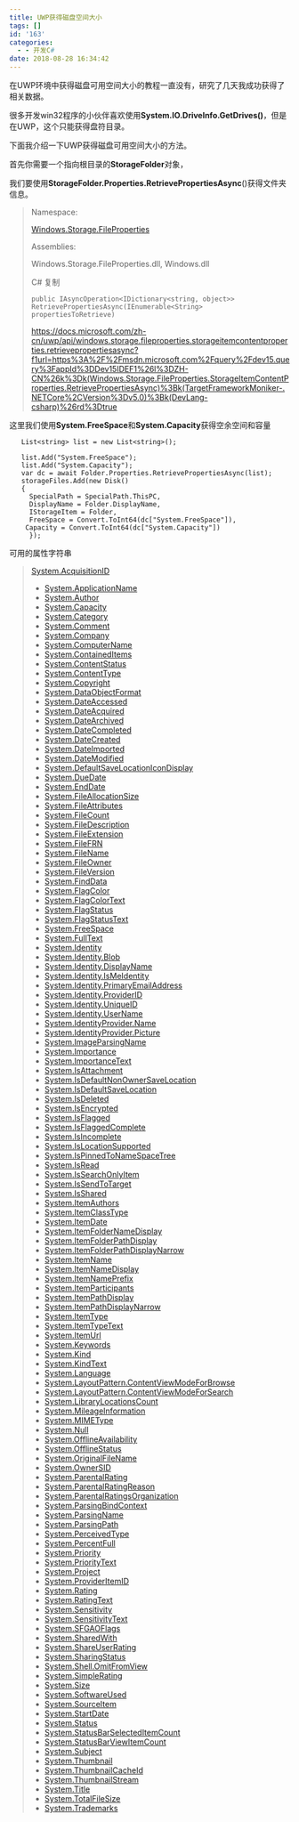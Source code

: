 ```yaml
---
title: UWP获得磁盘空间大小
tags: []
id: '163'
categories:
  - - 开发C#
date: 2018-08-28 16:34:42
---
```


在UWP环境中获得磁盘可用空间大小的教程一直没有，研究了几天我成功获得了相关数据。

很多开发win32程序的小伙伴喜欢使用**System.IO.DriveInfo.GetDrives()**，但是在UWP，这个只能获得盘符目录。

下面我介绍一下UWP获得磁盘可用空间大小的方法。

首先你需要一个指向根目录的**StorageFolder**对象，

我们要使用**StorageFolder.Properties.RetrievePropertiesAsync**()获得文件夹信息。

> Namespace:
> 
> [Windows.Storage.FileProperties](https://docs.microsoft.com/zh-cn/uwp/api/windows.storage.fileproperties)
> 
> Assemblies:
> 
> Windows.Storage.FileProperties.dll, Windows.dll
> 
>   
> 
>   
> 
>   
> 
> C# 复制
> 
> ```
> public IAsyncOperation<IDictionary<string, object>> RetrievePropertiesAsync(IEnumerable<String> propertiesToRetrieve)
> ```
> 
>   
> 
> https://docs.microsoft.com/zh-cn/uwp/api/windows.storage.fileproperties.storageitemcontentproperties.retrievepropertiesasync?f1url=https%3A%2F%2Fmsdn.microsoft.com%2Fquery%2Fdev15.query%3FappId%3DDev15IDEF1%26l%3DZH-CN%26k%3Dk(Windows.Storage.FileProperties.StorageItemContentProperties.RetrievePropertiesAsync)%3Bk(TargetFrameworkMoniker-.NETCore%2CVersion%3Dv5.0)%3Bk(DevLang-csharp)%26rd%3Dtrue

这里我们使用**System.FreeSpace**和**System.Capacity**获得空余空间和容量

```
   List<string> list = new List<string>();
                    
   list.Add("System.FreeSpace");
   list.Add("System.Capacity");
   var dc = await Folder.Properties.RetrievePropertiesAsync(list);
   storageFiles.Add(new Disk()
   {
     SpecialPath = SpecialPath.ThisPC,
     DisplayName = Folder.DisplayName,
     IStorageItem = Folder,
     FreeSpace = Convert.ToInt64(dc["System.FreeSpace"]),
    Capacity = Convert.ToInt64(dc["System.Capacity"])
     });

```

可用的属性字符串

> [System.AcquisitionID](https://msdn.microsoft.com/en-us/library/bb760648)
> 
> *   [System.ApplicationName](https://msdn.microsoft.com/en-us/library/bb760650)
> *   [System.Author](https://msdn.microsoft.com/en-us/library/bb760652)
> *   [System.Capacity](https://msdn.microsoft.com/en-us/library/bb760654)
> *   [System.Category](https://msdn.microsoft.com/en-us/library/bb760656)
> *   [System.Comment](https://msdn.microsoft.com/en-us/library/bb760658)
> *   [System.Company](https://msdn.microsoft.com/en-us/library/bb760660)
> *   [System.ComputerName](https://msdn.microsoft.com/en-us/library/bb760662)
> *   [System.ContainedItems](https://msdn.microsoft.com/en-us/library/bb760664)
> *   [System.ContentStatus](https://msdn.microsoft.com/en-us/library/bb760667)
> *   [System.ContentType](https://msdn.microsoft.com/en-us/library/bb760669)
> *   [System.Copyright](https://msdn.microsoft.com/en-us/library/bb760671)
> *   [System.DataObjectFormat](https://msdn.microsoft.com/en-us/library/jj553585)
> *   [System.DateAccessed](https://msdn.microsoft.com/en-us/library/bb760673)
> *   [System.DateAcquired](https://msdn.microsoft.com/en-us/library/bb760675)
> *   [System.DateArchived](https://msdn.microsoft.com/en-us/library/bb760677)
> *   [System.DateCompleted](https://msdn.microsoft.com/en-us/library/bb760679)
> *   [System.DateCreated](https://msdn.microsoft.com/en-us/library/bb760681)
> *   [System.DateImported](https://msdn.microsoft.com/en-us/library/bb760683)
> *   [System.DateModified](https://msdn.microsoft.com/en-us/library/bb760685)
> *   [System.DefaultSaveLocationIconDisplay](https://msdn.microsoft.com/en-us/library/jj553586)
> *   [System.DueDate](https://msdn.microsoft.com/en-us/library/bb760687)
> *   [System.EndDate](https://msdn.microsoft.com/en-us/library/bb760689)
> *   [System.FileAllocationSize](https://msdn.microsoft.com/en-us/library/bb760691)
> *   [System.FileAttributes](https://msdn.microsoft.com/en-us/library/bb760693)
> *   [System.FileCount](https://msdn.microsoft.com/en-us/library/bb760695)
> *   [System.FileDescription](https://msdn.microsoft.com/en-us/library/bb760697)
> *   [System.FileExtension](https://msdn.microsoft.com/en-us/library/bb760699)
> *   [System.FileFRN](https://msdn.microsoft.com/en-us/library/bb760701)
> *   [System.FileName](https://msdn.microsoft.com/en-us/library/bb760703)
> *   [System.FileOwner](https://msdn.microsoft.com/en-us/library/bb760705)
> *   [System.FileVersion](https://msdn.microsoft.com/en-us/library/bb760707)
> *   [System.FindData](https://msdn.microsoft.com/en-us/library/bb760709)
> *   [System.FlagColor](https://msdn.microsoft.com/en-us/library/bb760711)
> *   [System.FlagColorText](https://msdn.microsoft.com/en-us/library/bb760713)
> *   [System.FlagStatus](https://msdn.microsoft.com/en-us/library/bb760715)
> *   [System.FlagStatusText](https://msdn.microsoft.com/en-us/library/bb760717)
> *   [System.FreeSpace](https://msdn.microsoft.com/en-us/library/bb760719)
> *   [System.FullText](https://msdn.microsoft.com/en-us/library/dd391649)
> *   [System.Identity](https://msdn.microsoft.com/en-us/library/bb760721)
> *   [System.Identity.Blob](https://msdn.microsoft.com/en-us/library/dd391652)
> *   [System.Identity.DisplayName](https://msdn.microsoft.com/en-us/library/dd391653)
> *   [System.Identity.IsMeIdentity](https://msdn.microsoft.com/en-us/library/dd391654)
> *   [System.Identity.PrimaryEmailAddress](https://msdn.microsoft.com/en-us/library/dd391655)
> *   [System.Identity.ProviderID](https://msdn.microsoft.com/en-us/library/dd391656)
> *   [System.Identity.UniqueID](https://msdn.microsoft.com/en-us/library/dd391657)
> *   [System.Identity.UserName](https://msdn.microsoft.com/en-us/library/dd391658)
> *   [System.IdentityProvider.Name](https://msdn.microsoft.com/en-us/library/dd391650)
> *   [System.IdentityProvider.Picture](https://msdn.microsoft.com/en-us/library/dd391651)
> *   [System.ImageParsingName](https://msdn.microsoft.com/en-us/library/dd391659)
> *   [System.Importance](https://msdn.microsoft.com/en-us/library/bb760723)
> *   [System.ImportanceText](https://msdn.microsoft.com/en-us/library/bb760725)
> *   [System.IsAttachment](https://msdn.microsoft.com/en-us/library/bb760727)
> *   [System.IsDefaultNonOwnerSaveLocation](https://msdn.microsoft.com/en-us/library/dd391660)
> *   [System.IsDefaultSaveLocation](https://msdn.microsoft.com/en-us/library/dd391661)
> *   [System.IsDeleted](https://msdn.microsoft.com/en-us/library/bb760729)
> *   [System.IsEncrypted](https://msdn.microsoft.com/en-us/library/cc184966)
> *   [System.IsFlagged](https://msdn.microsoft.com/en-us/library/bb760731)
> *   [System.IsFlaggedComplete](https://msdn.microsoft.com/en-us/library/bb760733)
> *   [System.IsIncomplete](https://msdn.microsoft.com/en-us/library/bb760735)
> *   [System.IsLocationSupported](https://msdn.microsoft.com/en-us/library/dd562035)
> *   [System.IsPinnedToNameSpaceTree](https://msdn.microsoft.com/en-us/library/dd391662)
> *   [System.IsRead](https://msdn.microsoft.com/en-us/library/bb760737)
> *   [System.IsSearchOnlyItem](https://msdn.microsoft.com/en-us/library/dd391663)
> *   [System.IsSendToTarget](https://msdn.microsoft.com/en-us/library/bb760739)
> *   [System.IsShared](https://msdn.microsoft.com/en-us/library/bb760741)
> *   [System.ItemAuthors](https://msdn.microsoft.com/en-us/library/bb760743)
> *   [System.ItemClassType](https://msdn.microsoft.com/en-us/library/dd391664)
> *   [System.ItemDate](https://msdn.microsoft.com/en-us/library/bb760745)
> *   [System.ItemFolderNameDisplay](https://msdn.microsoft.com/en-us/library/bb760747)
> *   [System.ItemFolderPathDisplay](https://msdn.microsoft.com/en-us/library/bb760764)
> *   [System.ItemFolderPathDisplayNarrow](https://msdn.microsoft.com/en-us/library/bb760766)
> *   [System.ItemName](https://msdn.microsoft.com/en-us/library/bb760768)
> *   [System.ItemNameDisplay](https://msdn.microsoft.com/en-us/library/bb760770)
> *   [System.ItemNamePrefix](https://msdn.microsoft.com/en-us/library/bb760772)
> *   [System.ItemParticipants](https://msdn.microsoft.com/en-us/library/bb760774)
> *   [System.ItemPathDisplay](https://msdn.microsoft.com/en-us/library/bb760776)
> *   [System.ItemPathDisplayNarrow](https://msdn.microsoft.com/en-us/library/bb760779)
> *   [System.ItemType](https://msdn.microsoft.com/en-us/library/bb760781)
> *   [System.ItemTypeText](https://msdn.microsoft.com/en-us/library/bb760783)
> *   [System.ItemUrl](https://msdn.microsoft.com/en-us/library/bb760785)
> *   [System.Keywords](https://msdn.microsoft.com/en-us/library/bb787519)
> *   [System.Kind](https://msdn.microsoft.com/en-us/library/bb787521)
> *   [System.KindText](https://msdn.microsoft.com/en-us/library/bb787523)
> *   [System.Language](https://msdn.microsoft.com/en-us/library/bb787525)
> *   [System.LayoutPattern.ContentViewModeForBrowse](https://msdn.microsoft.com/en-us/library/dd391667)
> *   [System.LayoutPattern.ContentViewModeForSearch](https://msdn.microsoft.com/en-us/library/dd391668)
> *   [System.LibraryLocationsCount](https://msdn.microsoft.com/en-us/library/jj553597)
> *   [System.MileageInformation](https://msdn.microsoft.com/en-us/library/bb787526)
> *   [System.MIMEType](https://msdn.microsoft.com/en-us/library/bb787528)
> *   [System.Null](https://msdn.microsoft.com/en-us/library/bb787530)
> *   [System.OfflineAvailability](https://msdn.microsoft.com/en-us/library/bb787532)
> *   [System.OfflineStatus](https://msdn.microsoft.com/en-us/library/bb787534)
> *   [System.OriginalFileName](https://msdn.microsoft.com/en-us/library/bb787536)
> *   [System.OwnerSID](https://msdn.microsoft.com/en-us/library/dd391669)
> *   [System.ParentalRating](https://msdn.microsoft.com/en-us/library/bb787538)
> *   [System.ParentalRatingReason](https://msdn.microsoft.com/en-us/library/bb787540)
> *   [System.ParentalRatingsOrganization](https://msdn.microsoft.com/en-us/library/bb787542)
> *   [System.ParsingBindContext](https://msdn.microsoft.com/en-us/library/bb787544)
> *   [System.ParsingName](https://msdn.microsoft.com/en-us/library/bb787546)
> *   [System.ParsingPath](https://msdn.microsoft.com/en-us/library/bb787547)
> *   [System.PerceivedType](https://msdn.microsoft.com/en-us/library/bb787548)
> *   [System.PercentFull](https://msdn.microsoft.com/en-us/library/bb787549)
> *   [System.Priority](https://msdn.microsoft.com/en-us/library/bb787550)
> *   [System.PriorityText](https://msdn.microsoft.com/en-us/library/bb787551)
> *   [System.Project](https://msdn.microsoft.com/en-us/library/bb787552)
> *   [System.ProviderItemID](https://msdn.microsoft.com/en-us/library/bb787553)
> *   [System.Rating](https://msdn.microsoft.com/en-us/library/bb787554)
> *   [System.RatingText](https://msdn.microsoft.com/en-us/library/bb787556)
> *   [System.Sensitivity](https://msdn.microsoft.com/en-us/library/bb787557)
> *   [System.SensitivityText](https://msdn.microsoft.com/en-us/library/bb787558)
> *   [System.SFGAOFlags](https://msdn.microsoft.com/en-us/library/bb787559)
> *   [System.SharedWith](https://msdn.microsoft.com/en-us/library/bb787560)
> *   [System.ShareUserRating](https://msdn.microsoft.com/en-us/library/bb787561)
> *   [System.SharingStatus](https://msdn.microsoft.com/en-us/library/dd391670)
> *   [System.Shell.OmitFromView](https://msdn.microsoft.com/en-us/library/bb787562)
> *   [System.SimpleRating](https://msdn.microsoft.com/en-us/library/bb787564)
> *   [System.Size](https://msdn.microsoft.com/en-us/library/bb787566)
> *   [System.SoftwareUsed](https://msdn.microsoft.com/en-us/library/bb787568)
> *   [System.SourceItem](https://msdn.microsoft.com/en-us/library/bb787570)
> *   [System.StartDate](https://msdn.microsoft.com/en-us/library/bb787572)
> *   [System.Status](https://msdn.microsoft.com/en-us/library/bb787574)
> *   [System.StatusBarSelectedItemCount](https://msdn.microsoft.com/en-us/library/jj553599)
> *   [System.StatusBarViewItemCount](https://msdn.microsoft.com/en-us/library/jj553600)
> *   [System.Subject](https://msdn.microsoft.com/en-us/library/bb787576)
> *   [System.Thumbnail](https://msdn.microsoft.com/en-us/library/bb787578)
> *   [System.ThumbnailCacheId](https://msdn.microsoft.com/en-us/library/bb787580)
> *   [System.ThumbnailStream](https://msdn.microsoft.com/en-us/library/bb787582)
> *   [System.Title](https://msdn.microsoft.com/en-us/library/bb787584)
> *   [System.TotalFileSize](https://msdn.microsoft.com/en-us/library/bb787586)
> *   [System.Trademarks](https://msdn.microsoft.com/en-us/library/bb787588)